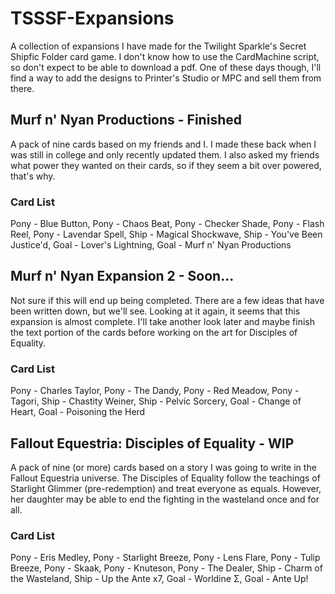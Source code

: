# TSSSF-Expansions
A collection of expansions I have made for the Twilight Sparkle's Secret Shipfic Folder card game. I don't know how to use the CardMachine script, so don't expect to be able to download a pdf. One of these days though, I'll find a way to add the designs to Printer's Studio or MPC and sell them from there.

## Murf n' Nyan Productions - Finished
A pack of nine cards based on my friends and I. I made these back when I was still in college and only recently updated them. I also asked my friends what power they wanted on their cards, so if they seem a bit over powered, that's why.
### Card List
Pony - Blue Button,
Pony - Chaos Beat,
Pony - Checker Shade,
Pony - Flash Reel,
Pony - Lavendar Spell,
Ship - Magical Shockwave,
Ship - You've Been Justice'd,
Goal - Lover's Lightning,
Goal - Murf n' Nyan Productions

## Murf n' Nyan Expansion 2 - Soon...
Not sure if this will end up being completed. There are a few ideas that have been written down, but we'll see. Looking at it again, it seems that this expansion is almost complete. I'll take another look later and maybe finish the text portion of the cards before working on the art for Disciples of Equality.

### Card List
Pony - Charles Taylor,
Pony - The Dandy,
Pony - Red Meadow,
Pony - Tagori,
Ship - Chastity Weiner,
Ship - Pelvic Sorcery,
Goal - Change of Heart,
Goal - Poisoning the Herd

## Fallout Equestria: Disciples of Equality - WIP
A pack of nine (or more) cards based on a story I was going to write in the Fallout Equestria universe. The Disciples of Equality follow the teachings of Starlight Glimmer (pre-redemption) and treat everyone as equals. However, her daughter may be able to end the fighting in the wasteland once and for all.
### Card List
Pony - Eris Medley,
Pony - Starlight Breeze,
Pony - Lens Flare,
Pony - Tulip Breeze,
Pony - Skaak,
Pony - Knuteson,
Pony - The Dealer,
Ship - Charm of the Wasteland,
Ship - Up the Ante x7,
Goal - Worldine Σ,
Goal - Ante Up!
